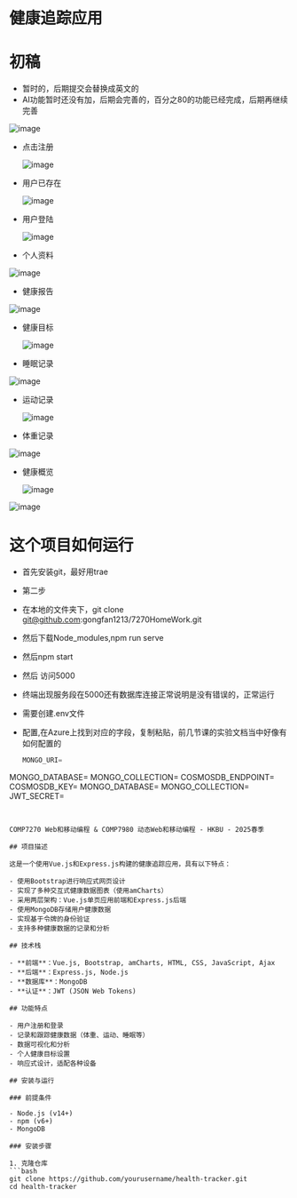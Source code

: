 # 健康追踪应用
# 初稿
- 暂时的，后期提交会替换成英文的
- AI功能暂时还没有加，后期会完善的，百分之80的功能已经完成，后期再继续完善

![image](https://github.com/user-attachments/assets/b788c52c-5c70-4d35-a3bc-f1733c9ae25e)

- 点击注册
  
  ![image](https://github.com/user-attachments/assets/9dafb91e-f7b6-4b65-b43c-9e11d009c683)
- 用户已存在

  ![image](https://github.com/user-attachments/assets/3cdda9a4-7f5d-4ad0-b4d2-a30c54bc3c0f)

- 用户登陆

  ![image](https://github.com/user-attachments/assets/0099fa94-d39a-46ab-8c67-4fe6301e7348)

- 个人资料

![image](https://github.com/user-attachments/assets/0d211818-6a28-43ce-b4a7-598ce0a9d62a)

- 健康报告

![image](https://github.com/user-attachments/assets/439f60aa-521c-41e4-85de-305288dad106)


- 健康目标

  ![image](https://github.com/user-attachments/assets/b5725312-1801-4f40-94fc-d14a1fc8e474)

- 睡眠记录

![image](https://github.com/user-attachments/assets/21cb0a8e-3d03-4f81-b867-df0eae290dcc)

- 运动记录

  ![image](https://github.com/user-attachments/assets/32e190d7-0f63-49d6-a4f3-cf8dab7d921b)

- 体重记录

![image](https://github.com/user-attachments/assets/73279e35-c1c7-45cd-be78-2ec24737dd53)

- 健康概览

  ![image](https://github.com/user-attachments/assets/54219a51-7463-49e3-a99e-d924be4e7223)

![image](https://github.com/user-attachments/assets/6d534de6-8a21-4a38-8ec1-5ddbfb425a58)

# 这个项目如何运行
- 首先安装git，最好用trae
- 第二步
- 在本地的文件夹下，git clone git@github.com:gongfan1213/7270HomeWork.git
- 然后下载Node_modules,npm run serve
- 然后npm start
- 然后 访问5000
- 终端出现服务段在5000还有数据库连接正常说明是没有错误的，正常运行

- 需要创建.env文件
- 配置,在Azure上找到对应的字段，复制粘贴，前几节课的实验文档当中好像有如何配置的

  
  ```js
  MONGO_URI=
MONGO_DATABASE=
MONGO_COLLECTION=
COSMOSDB_ENDPOINT=
COSMOSDB_KEY=
MONGO_DATABASE=
MONGO_COLLECTION=
JWT_SECRET=
```


COMP7270 Web和移动编程 & COMP7980 动态Web和移动编程 - HKBU - 2025春季

## 项目描述

这是一个使用Vue.js和Express.js构建的健康追踪应用，具有以下特点：

- 使用Bootstrap进行响应式网页设计
- 实现了多种交互式健康数据图表（使用amCharts）
- 采用两层架构：Vue.js单页应用前端和Express.js后端
- 使用MongoDB存储用户健康数据
- 实现基于令牌的身份验证
- 支持多种健康数据的记录和分析

## 技术栈

- **前端**：Vue.js, Bootstrap, amCharts, HTML, CSS, JavaScript, Ajax
- **后端**：Express.js, Node.js
- **数据库**：MongoDB
- **认证**：JWT (JSON Web Tokens)

## 功能特点

- 用户注册和登录
- 记录和跟踪健康数据（体重、运动、睡眠等）
- 数据可视化和分析
- 个人健康目标设置
- 响应式设计，适配各种设备

## 安装与运行

### 前提条件

- Node.js (v14+)
- npm (v6+)
- MongoDB

### 安装步骤

1. 克隆仓库
```bash
git clone https://github.com/yourusername/health-tracker.git
cd health-tracker
